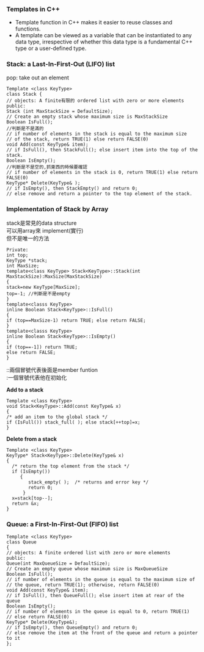 ### Templates in C++

- Template function in C++ makes it easier to reuse classes and functions.  
- A template can be viewed as a variable that can be instantiated to any data type, irrespective of whether this data type is a fundamental C++ type or a user-defined type.

### Stack: a Last-In-First-Out (LIFO) list  

pop: take out an element
````
Template <class KeyType> 
class Stack { 
// objects: A finite有限的 ordered list with zero or more elements 
public: 
Stack (int MaxStackSize = DefaultSize); 
// Create an empty stack whose maximum size is MaxStackSize 
Boolean IsFull(); 
//判斷是不是滿的
// if number of elements in the stack is equal to the maximum size 
// of the stack, return TRUE(1) else return FALSE(0) 
void Add(const KeyType& item); 
// if IsFull(), then StackFull(); else insert item into the top of the stack. 
Boolean IsEmpty(); 
//判斷是不是空的,抓東西的時候要確認
// if number of elements in the stack is 0, return TRUE(1) else return FALSE(0) 
KeyType* Delete(KeyType& ); 
// if IsEmpty(), then StackEmpty() and return 0; 
// else remove and return a pointer to the top element of the stack.
````

### Implementation of Stack by Array

stack是常見的data structure  
可以用array來 implement(實行)  
但不是唯一的方法  
````
Private: 
int top; 
KeyType *stack; 
int MaxSize; 
template<class KeyType> Stack<KeyType>::Stack(int MaxStackSize):MaxSize(MaxStackSize)
{
stack=new KeyType[MaxSize]; 
top=-1; //判斷是不是empty
}
template<classs KeyType> 
inline Boolean Stack<KeyType>::IsFull() 
{ 
if (top==MaxSize-1) return TRUE; else return FALSE; 
} 
template<classs KeyType> 
inline Boolean Stack<KeyType>::IsEmpty() 
{ 
if (top==-1]) return TRUE; 
else return FALSE; 
}
````
::兩個冒號代表後面是member funtion  
:一個冒號代表他在初始化  


**Add to a stack**
````
Template <class KeyType> 
void Stack<KeyType>::Add(const KeyType& x) 
{
/* add an item to the global stack */ 
if (IsFull()) stack_full( ); else stack[++top]=x; 
}
````
**Delete from a stack**
````
Template <class KeyType> 
KeyType* Stack<KeyType>::Delete(KeyType& x) 
{
  /* return the top element from the stack */ 
  if (IsEmpty()) 
     { 
        stack_empty( );  /* returns and error key */ 
        return 0; 
      } 
  x=stack[top--];
  return &x; 
}
````
  
### Queue: a First-In-First-Out (FIFO) list

  
````
Template <class KeyType>
class Queue
{
// objects: A finite ordered list with zero or more elements
public:
Queue(int MaxQueueSize = DefaultSize);
// Create an empty queue whose maximum size is MaxQueueSize
Boolean IsFull();
// if number of elements in the queue is equal to the maximum size of
// the queue, return TRUE(1); otherwise, return FALSE(0)
void Add(const KeyType& item);
// if IsFull(), then QueueFull(); else insert item at rear of the queue
Boolean IsEmpty();
// if number of elements in the queue is equal to 0, return TRUE(1)
// else return FALSE(0)
KeyType* Delete(KeyType&);
// if IsEmpty(), then QueueEmpty() and return 0;
// else remove the item at the front of the queue and return a pointer to it
};
  ````

